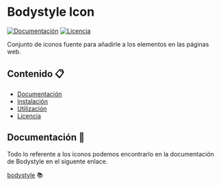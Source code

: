 # Bodystyle Icon

[![Documentación](https://img.shields.io/badge/bodyicon-v1.1.0-green.svg)](https://bodystyle.000webhostapp.com)
[![Licencia](https://img.shields.io/badge/MIT-1.0.0-blue.svg)](https://github.com/FedericoManzano/bodystyle/blob/master/LICENCE)

Conjunto de iconos fuente para añadirle a los elementos en las páginas web.


## Contenido :clipboard:

- [Documentación]()
- [Instalación]()
- [Utilización]()
- [Licencia]()

## Documentación :book:

Todo lo referente a los íconos podemos encontrarlo en la documentación de Bodystyle en el siguente enlace.

[bodystyle](https://bodystyle.000webhostapp.com) :books:


